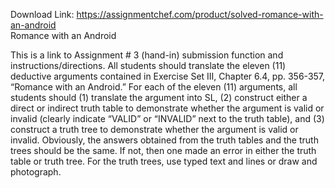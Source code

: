 Download Link: https://assignmentchef.com/product/solved-romance-with-an-android
<br>
Romance with an Android

This is a link to Assignment # 3 (hand-in) submission function and instructions/directions.  All students should translate the eleven (11) deductive arguments contained in Exercise Set III, Chapter 6.4, pp. 356-357, “Romance with an Android.”  For each of the eleven (11) arguments, all students should (1)  translate the argument into SL, (2) construct either a direct or indirect truth table to demonstrate whether the argument is valid or invalid (clearly indicate “VALID” or “INVALID” next to the truth table), and (3) construct a truth tree to demonstrate whether the argument is valid or invalid.  Obviously, the answers obtained from the truth tables and the truth trees should be the same.  If not, then one made an error in either the truth table or truth tree.  For the truth trees, use typed text and lines or draw and photograph.